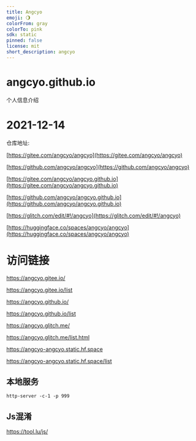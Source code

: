 ```yaml
---
title: Angcyo
emoji: 🌖
colorFrom: gray
colorTo: pink
sdk: static
pinned: false
license: mit
short_description: angcyo
---
```


# angcyo.github.io
个人信息介绍

# 2021-12-14

仓库地址:

[https://gitee.com/angcyo/angcyo](https://gitee.com/angcyo/angcyo)

[https://github.com/angcyo/angcyo](https://github.com/angcyo/angcyo)

[https://gitee.com/angcyo/angcyo.github.io](https://gitee.com/angcyo/angcyo.github.io)

[https://github.com/angcyo/angcyo.github.io](https://github.com/angcyo/angcyo.github.io)

[https://glitch.com/edit/#!/angcyo](https://glitch.com/edit/#!/angcyo)

[https://huggingface.co/spaces/angcyo/angcyo](https://huggingface.co/spaces/angcyo/angcyo)

# 访问链接

https://angcyo.gitee.io/

https://angcyo.gitee.io/list

https://angcyo.github.io/

https://angcyo.github.io/list

https://angcyo.glitch.me/

https://angcyo.glitch.me/list.html

https://angcyo-angcyo.static.hf.space

https://angcyo-angcyo.static.hf.space/list

## 本地服务

```
http-server -c-1 -p 999
```

## Js混淆

https://tool.lu/js/

